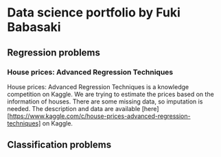 # Data science portfolio by Fuki Babasaki
## Regression problems
### House prices: Advanced Regression Techniques
House prices: Advanced Regression Techniques is a knowledge competition on Kaggle. We are trying to estimate the prices based on the information of houses. There are some missing data, so imputation is needed. The description and data are available [here][https://www.kaggle.com/c/house-prices-advanced-regression-techniques] on Kaggle.
## Classification problems



